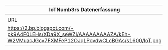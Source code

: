 |IoTNumb3rs Datenerfassung|||||||||||
| ---- | ---- | ---- | ---- | ---- | ---- | ---- | ---- | ---- | ---- | ---- |
||||||||||||
|URL|home_url|filename|device_class|device_count|market_class|market_volume|prognosis_year|publication_year|authorship_class|Dropbox folder|
|https://2.bp.blogspot.com/-pk9A4F0LEHs/XDa9X_seWZI/AAAAAAAAAZA/kEh-W2VMuacJGcv7FXMFeP12OJqLPovdwCLcBGAs/s1600/IoT.png|https://thisismyclassnotes.blogspot.com/|file5_IoT.png|||size|1.44E+13|2022|2019|Blogger|MariaMarg/20190115-2100|
